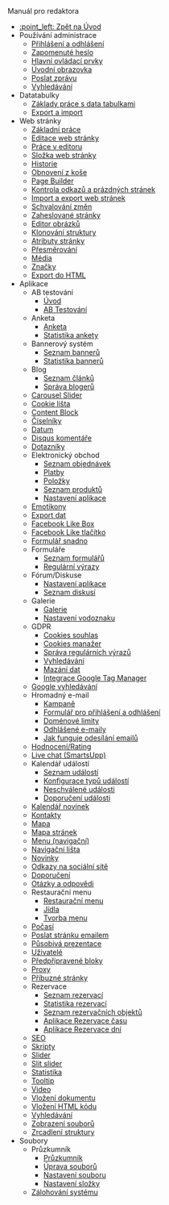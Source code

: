  <div class="sidebar-section">Manuál pro redaktora</div>

- [:point\_left: Zpět na Úvod](/?back)
- Používání administrace
  - [Přihlášení a odhlášení](/redactor/admin/logon.md)
  - [Zapomenuté heslo](/redactor/admin/password-recovery/README.md)
  - [Hlavní ovládací prvky](/redactor/admin/README.md)
  - [Úvodní obrazovka](/redactor/admin/welcome.md)
  - [Poslat zprávu](/redactor/admin/send-message.md)
  - [Vyhledávání](/redactor/admin/search/README.md)
- Datatabulky
  - [Základy práce s data tabulkami](/redactor/datatables/README.md)
  - [Export a import](/redactor/datatables/export-import.md)
- Web stránky
  - [Základní práce](/redactor/webpages/README.md)
  - [Editace web stránky](/redactor/webpages/editor.md)
  - [Práce v editoru](/redactor/webpages/working-in-editor/README.md)
  - [Složka web stránky](/redactor/webpages/group.md)
  - [Historie](/redactor/webpages/history.md)
  - [Obnovení z koše](/redactor/webpages/recover.md)
  - [Page Builder](/redactor/webpages/pagebuilder.md)
  - [Kontrola odkazů a prázdných stránek](/redactor/webpages/linkcheck.md)
  - [Import a export web stránek](/redactor/webpages/import-export.md)
  - [Schvalování změn](/redactor/webpages/approve/README.md)
  - [Zaheslované stránky](/redactor/zaheslovana-zona/README.md)
  - [Editor obrázků](/redactor/image-editor/README.md)
  - [Klonování struktury](/redactor/apps/clone-structure/README.md)
  - [Atributy stránky](/redactor/webpages/doc-attributes/README.md)
  - [Přesměrování](/redactor/webpages/redirects/README.md)
  - [Média](/redactor/webpages/media.md)
  - [Značky](/redactor/webpages/perexgroups.md)
  - [Export do HTML](/redactor/webpages/export-to-html/README.md)
- Aplikace
  - AB testování
    - [Úvod](/redactor/apps/abtesting/README.md)
    - [AB Testování](/redactor/apps/abtesting/abtesting.md)
  - Anketa
    - [Anketa](/redactor/apps/inquiry/README.md)
    - [Statistika ankety](/redactor/apps/inquiry/inquiry-stat.md)
  - Bannerový systém
    - [Seznam bannerů](/redactor/apps/banner/README.md)
    - [Statistika bannerů](/redactor/apps/banner/banner-stat/README.md)
  - Blog
    - [Seznam článků](/redactor/apps/blog/README.md)
    - [Správa blogerů](/redactor/apps/blog/bloggers.md)
  - [Carousel Slider](/redactor/apps/carousel_slider/README.md)
  - [Cookie lišta](/redactor/apps/app-cookiebar/README.md)
  - [Content Block](/redactor/apps/content-block/README.md)
  - [Číselníky](/redactor/apps/enumeration/README.md)
  - [Datum](/redactor/apps/app-date/README.md)
  - [Disqus komentáře](/redactor/apps/app-disqus/README.md)
  - [Dotazníky](/redactor/apps/quiz/README.md)
  - Elektronický obchod
    - [Seznam objednávek](/redactor/apps/eshop/invoice/README.md)
    - [Platby](/redactor/apps/eshop/invoice/payments.md)
    - [Položky](/redactor/apps/eshop/invoice/items.md)
    - [Seznam produktů](/redactor/apps/eshop/product-list/README.md)
    - [Nastavení aplikace](/redactor/apps/basket/README.md)
  - [Emotikony](/redactor/apps/emoticon/README.md)
  - [Export dat](/redactor/apps/export/README.md)
  - [Facebook Like Box](/redactor/apps/app-facebook_like_box/README.md)
  - [Facebook Like tlačítko](/redactor/apps/app-facebook_like/README.md)
  - [Formulář snadno](/redactor/apps/formsimple/README.md)
  - Formuláře
    - [Seznam formulářů](/redactor/apps/form/README.md)
    - [Regulární výrazy](/redactor/apps/form/regexps.md)
  - Fórum/Diskuse
    - [Nastavení aplikace](/redactor/apps/forum/README.md)
    - [Seznam diskusí](/redactor/apps/forum/forum-list.md)
  - Galerie
    - [Galerie](/redactor/apps/gallery/README.md)
    - [Nastavení vodoznaku](/redactor/apps/gallery/watermark.md)
  - GDPR
    - [Cookies souhlas](/redactor/apps/gdpr/README.md)
    - [Cookies manažer](/redactor/apps/gdpr/cookiesmanger.md)
    - [Správa regulárních výrazů](/redactor/apps/gdpr/regexps.md)
    - [Vyhledávání](/redactor/apps/gdpr/search.md)
    - [Mazání dat](/redactor/apps/gdpr/data-deleting.md)
    - [Integrace Google Tag Manager](/redactor/apps/gdpr/gtm.md)
  - [Google vyhledávání](/redactor/apps/app-vyhladavanie/README.md)
  - Hromadný e-mail
    - [Kampaně](/redactor/apps/dmail/campaings/README.md)
    - [Formulář pro přihlášení a odhlášení](/redactor/apps/dmail/form/README.md)
    - [Doménové limity](/redactor/apps/dmail/domain-limits/README.md)
    - [Odhlášené e-maily](/redactor/apps/dmail/unsubscribed/README.md)
    - [Jak funguje odesílání emailů](/redactor/apps/dmail/campaings/how-sender-works.md)
  - [Hodnocení/Rating](/redactor/apps/rating/README.md)
  - [Live chat (SmartsUpp)](/redactor/apps/app-smartsupp/README.md)
  - Kalendář událostí
    - [Seznam událostí](/redactor/apps/calendar/README.md)
    - [Konfigurace typů událostí](/redactor/apps/calendar/calendar-types/README.md)
    - [Neschválené události](/redactor/apps/calendar/non-approved-events/README.md)
    - [Doporučení události](/redactor/apps/calendar/suggest-events/README.md)
  - [Kalendář novinek](/redactor/apps/news-calendar/README.md)
  - [Kontakty](/redactor/apps/contact/README.md)
  - [Mapa](/redactor/apps/map/README.md)
  - [Mapa stránek](/redactor/apps/sitemap/README.md)
  - [Menu (navigační)](/redactor/apps/menu/README.md)
  - [Navigační lišta](/redactor/apps/navbar/README.md)
  - [Novinky](/redactor/apps/news/README.md)
  - [Odkazy na sociální sítě](/redactor/apps/app-social_icon/README.md)
  - [Doporučení](/redactor/apps/app-testimonials/README.md)
  - [Otázky a odpovědi](/redactor/apps/qa/README.md)
  - Restaurační menu
    - [Restaurační menu](/redactor/apps/restaurant-menu/README.md)
    - [Jídla](/redactor/apps/restaurant-menu/meals.md)
    - [Tvorba menu](/redactor/apps/restaurant-menu/menu.md)
  - [Počasí](/redactor/apps/app-weather/README.md)
  - [Poslat stránku emailem](/redactor/apps/send_link/README.md)
  - [Působivá prezentace](/redactor/apps/app-impress_slideshow/README.md)
  - [Uživatelé](/redactor/apps/user/README.md)
  - [Předpřipravené bloky](/redactor/apps/htmlbox/README.md)
  - [Proxy](/redactor/apps/proxy/README.md)
  - [Příbuzné stránky](/redactor/apps/related-pages/README.md)
  - Rezervace
    - [Seznam rezervací](/redactor/apps/reservation/reservations/README.md)
    - [Statistika rezervací](/redactor/apps/reservation/reservations-stat/README.md)
    - [Seznam rezervačních objektů](/redactor/apps/reservation/reservation-objects/README.md)
    - [Aplikace Rezervace času](/redactor/apps/reservation/time-book-app/README.md)
    - [Aplikace Rezervace dní](/redactor/apps/reservation/day-book-app/README.md)
  - [SEO](/redactor/apps/seo/README.md)
  - [Skripty](/redactor/apps/insert-script/README.md)
  - [Slider](/redactor/apps/slider/README.md)
  - [Slit slider](/redactor/apps/app-slit_slider/README.md)
  - [Statistika](/redactor/apps/stat/README.md)
  - [Tooltip](/redactor/apps/tooltip/README.md)
  - [Video](/redactor/apps/video/README.md)
  - [Vložení dokumentu](/redactor/apps/app-docsembed/README.md)
  - [Vložení HTML kódu](/redactor/apps/app-htmlembed/README.md)
  - [Vyhledávání](/redactor/apps/search/README.md)
  - [Zobrazení souborů](/redactor/apps/site-browser/README.md)
  - [Zrcadlení struktury](/redactor/apps/docmirroring/README.md)
- Soubory
  - Průzkumník
    - [Průzkumník](/redactor/files/fbrowser/README.md)
    - [Úprava souborů](/redactor/files/fbrowser/file-edit/README.md)
    - [Nastavení souboru](/redactor/files/fbrowser/file-settings/README.md)
    - [Nastavení složky](/redactor/files/fbrowser/folder-settings/README.md)
  - [Zálohování systému](/sysadmin/files/backup/README.md)

